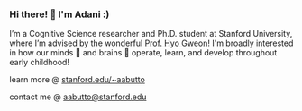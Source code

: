 ### Hi there! 👋 I'm Adani :)

I’m a Cognitive Science researcher and Ph.D. student at Stanford University, where I’m advised by the wonderful [Prof. Hyo Gweon](http://sll.stanford.edu/)! I'm broadly interested in how our minds 💭 and brains 🧠 operate, learn, and develop throughout early childhood!

learn more @ [stanford.edu/~aabutto](https://www.adaniabutto.com/)

contact me @ [aabutto@stanford.edu](mailto:aabutto@stanford.edu)
